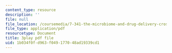 ```yaml
---
content_type: resource
description: ''
file: null
file_location: /coursemedia/7-341-the-microbiome-and-drug-delivery-cross-species-communication-in-health-and-disease-spring-2018/1b034f0fd963f049177048ad19339cd1_blD8f7MOhFQ.pdf
file_type: application/pdf
resourcetype: Document
title: 3play pdf file
uid: 1b034f0f-d963-f049-1770-48ad19339cd1
---
```

